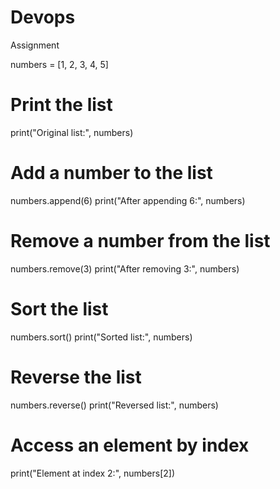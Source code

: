# Devops
Assignment

numbers = [1, 2, 3, 4, 5]

# Print the list
print("Original list:", numbers)

# Add a number to the list
numbers.append(6)
print("After appending 6:", numbers)

# Remove a number from the list
numbers.remove(3)
print("After removing 3:", numbers)

# Sort the list
numbers.sort()
print("Sorted list:", numbers)

# Reverse the list
numbers.reverse()
print("Reversed list:", numbers)

# Access an element by index
print("Element at index 2:", numbers[2])
